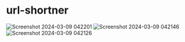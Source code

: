 # url-shortner
![Screenshot 2024-03-09 042201](https://github.com/anamelahi/url-shortner/assets/95031187/44db8e22-d0ca-4d98-acf7-f7dac2c3e657)
![Screenshot 2024-03-09 042146](https://github.com/anamelahi/url-shortner/assets/95031187/22d2557a-dc9b-4741-a3cb-89a5c2b76c53)
![Screenshot 2024-03-09 042126](https://github.com/anamelahi/url-shortner/assets/95031187/c0fc3c1e-c943-44f1-abec-d5f5de4ca734)
